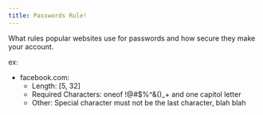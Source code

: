 ```yaml
---
title: Passwords Rule!
---
```


What rules popular websites use for passwords and how secure they make your account.

ex:

- facebook.com:
  - Length: [5, 32]
  - Required Characters: oneof !@#$%^&()_+ and one capitol letter
  - Other: Special character must not be the last character, blah blah
